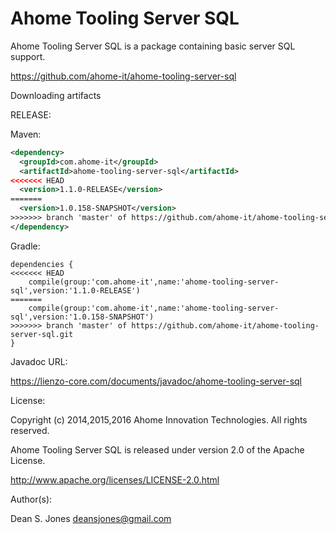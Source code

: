 Ahome Tooling Server SQL
======

Ahome Tooling Server SQL is a package containing basic server SQL support.

https://github.com/ahome-it/ahome-tooling-server-sql

Downloading artifacts

RELEASE:

Maven:
```xml
<dependency>
  <groupId>com.ahome-it</groupId>
  <artifactId>ahome-tooling-server-sql</artifactId>
<<<<<<< HEAD
  <version>1.1.0-RELEASE</version>
=======
  <version>1.0.158-SNAPSHOT</version>
>>>>>>> branch 'master' of https://github.com/ahome-it/ahome-tooling-server-sql.git
</dependency>
```
Gradle:

```
dependencies {
<<<<<<< HEAD
    compile(group:'com.ahome-it',name:'ahome-tooling-server-sql',version:'1.1.0-RELEASE')
=======
    compile(group:'com.ahome-it',name:'ahome-tooling-server-sql',version:'1.0.158-SNAPSHOT')
>>>>>>> branch 'master' of https://github.com/ahome-it/ahome-tooling-server-sql.git
}
```
Javadoc URL:

https://lienzo-core.com/documents/javadoc/ahome-tooling-server-sql

License:

Copyright (c) 2014,2015,2016 Ahome Innovation Technologies. All rights reserved.

Ahome Tooling Server SQL is released under version 2.0 of the Apache License.

http://www.apache.org/licenses/LICENSE-2.0.html

Author(s):

Dean S. Jones
deansjones@gmail.com